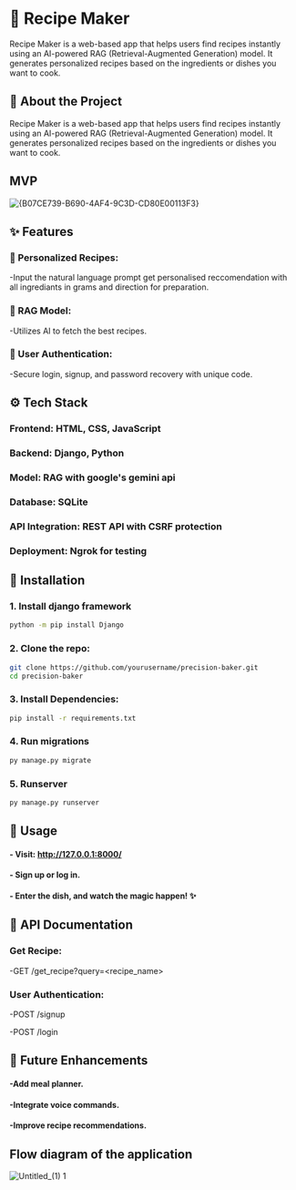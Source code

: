 # 🥐 Recipe Maker 

Recipe Maker is a web-based app that helps users find recipes instantly using an AI-powered RAG (Retrieval-Augmented Generation) model. It generates personalized recipes based on the ingredients or dishes you want to cook.


## 📝 About the Project

Recipe Maker is a web-based app that helps users find recipes instantly using an AI-powered RAG (Retrieval-Augmented Generation) model. It generates personalized recipes based on the ingredients or dishes you want to cook.

## MVP
![{B07CE739-B690-4AF4-9C3D-CD80E00113F3}](https://github.com/user-attachments/assets/01077083-1a26-4f53-830e-9eba5c53adf0)






## ✨ Features

### 🍴 Personalized Recipes:
-Input the natural language prompt get personalised reccomendation with all ingrediants in grams and direction for preparation.

### 🧠 RAG Model: 
-Utilizes AI to fetch the best recipes.

### 👤 User Authentication: 
-Secure login, signup, and password recovery with unique code.


## ⚙️ Tech Stack

### Frontend: HTML, CSS, JavaScript

### Backend: Django, Python

### Model: RAG with google's gemini api

### Database: SQLite

### API Integration: REST API with CSRF protection

### Deployment: Ngrok for testing 

## 🚀 Installation

### 1. Install django framework 
```bash
python -m pip install Django
```
### 2. Clone the repo:
```bash
git clone https://github.com/yourusername/precision-baker.git
cd precision-baker
```
### 3. Install Dependencies:
```bash
pip install -r requirements.txt
```
### 4. Run migrations
```bash
py manage.py migrate
```
### 5. Runserver
```bash
py manage.py runserver
```
## 📌 Usage
#### - Visit: http://127.0.0.1:8000/
#### - Sign up or log in.
#### - Enter the dish, and watch the magic happen! ✨

## 🔑 API Documentation
### Get Recipe:
-GET /get_recipe?query=<recipe_name>
### User Authentication:
-POST /signup

-POST /login

## 🔮 Future Enhancements
#### -Add meal planner.
#### -Integrate voice commands.
#### -Improve recipe recommendations.

## Flow diagram of the application
![Untitled_(1) 1](https://github.com/user-attachments/assets/ae0623c4-e201-4f17-8615-834dc57c1247)
